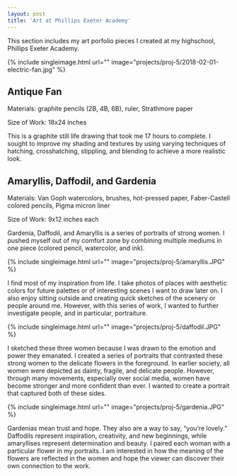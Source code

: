 ```yaml
---
layout: post
title: 'Art at Phillips Exeter Academy'
---
```


This section includes my art porfolio pieces I created at my highschool, Phillips Exeter Academy.

{% include singleimage.html url="" image="projects/proj-5/2018-02-01-electric-fan.jpg" %}

## Antique Fan
Materials: graphite pencils (2B, 4B, 6B), ruler, Strathmore paper

Size of Work: 18x24 inches

This is a graphite still life drawing that took me 17 hours to complete. I sought to improve my shading and textures by using varying techniques of hatching, crosshatching, stippling, and blending to achieve a more realistic look. 

## Amaryllis, Daffodil, and Gardenia
Materials: Van Goph watercolors, brushes, hot-pressed paper, Faber-Castell colored pencils, Pigma micron liner

Size of Work: 9x12 inches each

Gardenia, Daffodil, and Amaryllis is a series of portraits of strong women. I pushed myself out of my comfort zone by combining multiple mediums in one piece (colored pencil, watercolor, and ink). 

{% include singleimage.html url="" image="projects/proj-5/amaryllis.JPG" %}

I find most of my inspiration from life. I take photos of places with aesthetic colors for future palettes or of interesting scenes I want to draw later on. I also enjoy sitting outside and creating quick sketches of the scenery or people around me. However, with this series of work, I wanted to further investigate people, and in particular, portraiture. 

{% include singleimage.html url="" image="projects/proj-5/daffodil.JPG" %}

I sketched these three women because I was drawn to the emotion and power they emanated. I created a series of portraits that contrasted these strong women to the delicate flowers in the foreground. In earlier society, all women were depicted as dainty, fragile, and delicate people. However, through many movements, especially over social media, women have become stronger and more confident than ever. I wanted to create a portrait that captured both of these sides.

{% include singleimage.html url="" image="projects/proj-5/gardenia.JPG" %}

Gardenias mean trust and hope. They also are a way to say, “you’re lovely.” Daffodils represent inspiration, creativity, and new beginnings, while amaryllises represent determination and beauty. I paired each woman with a particular flower in my portraits. I am interested in how the meaning of the flowers are reflected in the women and hope the viewer can discover their own connection to the work.


